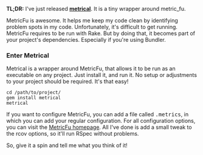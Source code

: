 **TL;DR:** I've just released **[metrical](http://github.com/iain/metrical)**. It is a tiny wrapper around metric_fu.


MetricFu is awesome. It helps me keep my code clean by identifying problem spots in my code. Unfortunately, it's difficult to get running. MetricFu requires to be run with Rake. But by doing that, it becomes part of your project's dependencies. Especially if you're using Bundler.

### Enter Metrical

Metrical is a wrapper around MetricFu, that allows it to be run as an executable on any project. Just install it, and run it. No setup or adjustments to your project should be required. It's that easy!

    cd /path/to/project/
    gem install metrical
    metrical

If you want to configure MetricFu, you can add a file called <tt>.metrics</tt>, in which you can add your regular configuration. For all configuration options, you can visit the [MetricFu homepage](http://metric-fu.rubyforge.org). All I've done is add a small tweak to the rcov options, so it'll run RSpec without problems.

So, give it a spin and tell me what you think of it!
